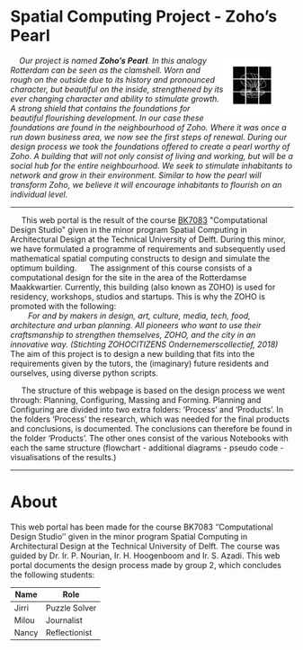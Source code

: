 # Spatial Computing Project - Zoho’s Pearl

<figure>
  <img align="right" src="img\overige\logo.png" alt="Logo" style="width:20%; height:20%;">
</figure>

*&nbsp;&nbsp;&nbsp;&nbsp;Our project is named **Zoho’s Pearl**. In this analogy Rotterdam can be seen as the clamshell. Worn and rough on the outside due to its history and pronounced character, but beautiful on the inside, strengthened by its ever changing character and ability to stimulate growth. A strong shield that contains the foundations for beautiful flourishing development. In our case these foundations are found in the neighbourhood of Zoho. Where it was once a run down business area, we now see the first steps of renewal. During our design process we took the foundations offered to create a pearl worthy of Zoho. A building that will not only consist of living and working, but will be a social hub for the entire neighbourhood. We seek to stimulate inhabitants to network and grow in their environment. Similar to how the pearl will transform Zoho, we believe it will encourage inhabitants to flourish on an individual level.*

----

&nbsp;&nbsp;&nbsp;&nbsp; This web portal is the result of the course [BK7083](https://www.tudelft.nl/bk/studeren/minoren-en-keuzevakken/spatial-computing-in-architectural-design/) "Computational Design Studio" given in the minor program Spatial Computing in Architectural Design at the Technical University of Delft. During this minor, we have formulated a programme of requirements and subsequently used mathematical spatial computing constructs to design and simulate the optimum building. 
&nbsp;&nbsp;&nbsp;&nbsp; The assignment of this course consists of a computational design for the site in the area of the Rotterdamse Maakkwartier. Currently, this building (also known as ZOHO) is used for residency, workshops, studios and startups. This is why the ZOHO is promoted with the following: 
*<br>&nbsp;&nbsp;&nbsp;&nbsp;&nbsp;&nbsp;&nbsp;&nbsp;For and by makers in design, art, culture, media, tech, food, architecture and urban planning. All pioneers who want to use their craftsmanship to strengthen themselves, ZOHO, and the city in an innovative way. (Stichting ZOHOCITIZENS Ondernemerscollectief, 2018)*
<br>The aim of this project is to design a new building that fits into the requirements given by the tutors, the (imaginary) future residents and ourselves, using diverse python scripts. 

&nbsp;&nbsp;&nbsp;&nbsp; The structure of this webpage is based on the design process we went through: Planning, Configuring, Massing and Forming. Planning and Configuring are divided into two extra folders: ‘Process’ and ‘Products’. In the folders ‘Process’ the research, which was needed for the final products and conclusions, is documented. The conclusions can therefore be found in the folder ‘Products’. The other ones consist of the various Notebooks with each the same structure (flowchart - additional diagrams - pseudo code - visualisations of the results.)

----

# About
This web portal has been made for the course BK7083 ‘’Computational Design Studio’’ given in the minor program Spatial Computing in Architectural Design at the Technical University of Delft. The course was guided by Dr. Ir. P. Nourian, Ir. H. Hoogenboom and Ir. S. Azadi.
This web portal documents the design process made by group 2, which concludes the following students:

| Name | Role |
| --- | --- |
| Jirri | Puzzle Solver |
| Milou  | Journalist |
| Nancy | Reflectionist |
